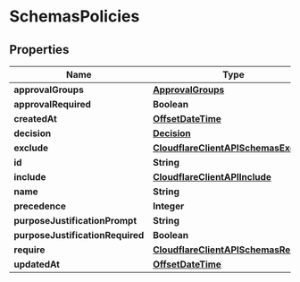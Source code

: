 # SchemasPolicies

## Properties
Name | Type | Description | Notes
------------ | ------------- | ------------- | -------------
**approvalGroups** | [**ApprovalGroups**](ApprovalGroups.md) |  |  [optional]
**approvalRequired** | **Boolean** |  |  [optional]
**createdAt** | [**OffsetDateTime**](OffsetDateTime.md) |  |  [optional]
**decision** | [**Decision**](Decision.md) |  |  [optional]
**exclude** | [**CloudflareClientAPISchemasExclude**](CloudflareClientAPISchemasExclude.md) |  |  [optional]
**id** | **String** |  |  [optional]
**include** | [**CloudflareClientAPIInclude**](CloudflareClientAPIInclude.md) |  |  [optional]
**name** | **String** |  |  [optional]
**precedence** | **Integer** |  |  [optional]
**purposeJustificationPrompt** | **String** |  |  [optional]
**purposeJustificationRequired** | **Boolean** |  |  [optional]
**require** | [**CloudflareClientAPISchemasRequire**](CloudflareClientAPISchemasRequire.md) |  |  [optional]
**updatedAt** | [**OffsetDateTime**](OffsetDateTime.md) |  |  [optional]
